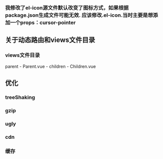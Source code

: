 ### 我修改了el-icon源文件默认改变了图标方式，如果根据package.json生成文件可能无效. 应该修改.el-icon.当时主要是想添加一个props：cursor-pointer

## 关于动态路由和views文件目录
### views文件目录
parent
    - Parent.vue
    - children
        - Children.vue

## 优化

### treeShaking
### gzip
### ugly
### cdn
### 缓存
